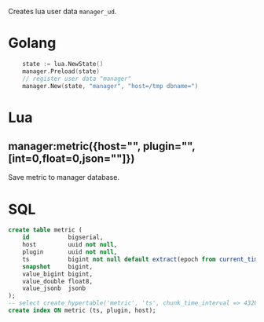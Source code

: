 Creates lua user data `manager_ud`.

# Golang

```go
	state := lua.NewState()
	manager.Preload(state)
	// register user data "manager"
	manager.New(state, "manager", "host=/tmp dbname=")
```

# Lua

## manager:metric({host="", plugin="", [int=0,float=0,json=""]})

Save metric to manager database.

# SQL

```sql
create table metric (
    id           bigserial,
    host         uuid not null,
    plugin       uuid not null,
    ts           bigint not null default extract(epoch from current_timestamp)::bigint,
    snapshot     bigint,
    value_bigint bigint,
    value_double float8,
    value_jsonb  jsonb
);
-- select create_hypertable('metric', 'ts', chunk_time_interval => 43200);
create index ON metric (ts, plugin, host);
```